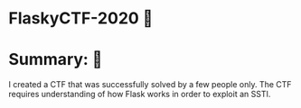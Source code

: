 # FlaskyCTF-2020 🦄

# **Summary:** 👑
I created a CTF that was successfully solved by a few people only. 
The CTF requires understanding of how Flask works in order to exploit an SSTI.

